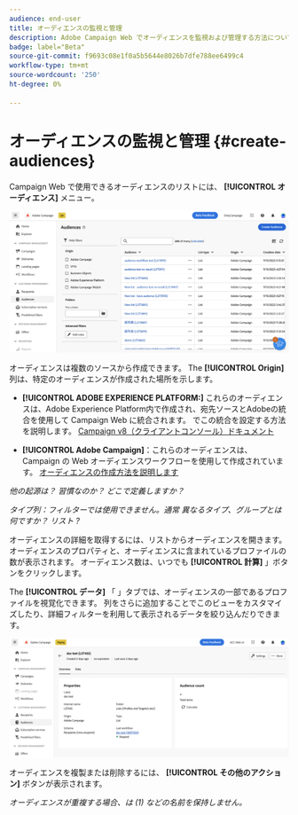 ```yaml
---
audience: end-user
title: オーディエンスの監視と管理
description: Adobe Campaign Web でオーディエンスを監視および管理する方法について説明します
badge: label="Beta"
source-git-commit: f9693c08e1f0a5b5644e8026b7dfe788ee6499c4
workflow-type: tm+mt
source-wordcount: '250'
ht-degree: 0%

---
```



# オーディエンスの監視と管理 {#create-audiences}

Campaign Web で使用できるオーディエンスのリストには、 **[!UICONTROL オーディエンス]** メニュー。

![](assets/audiences-list.png)

オーディエンスは複数のソースから作成できます。 The **[!UICONTROL Origin]** 列は、特定のオーディエンスが作成された場所を示します。

* **[!UICONTROL ADOBE EXPERIENCE PLATFORM:]** これらのオーディエンスは、Adobe Experience Platform内で作成され、宛先ソースとAdobeの統合を使用して Campaign Web に統合されます。 でこの統合を設定する方法を説明します。 [Campaign v8（クライアントコンソール）ドキュメント](https://experienceleague.adobe.com/docs/campaign/campaign-v8/connect/ac-aep/ac-aep.html)

* **[!UICONTROL Adobe Campaign]**：これらのオーディエンスは、Campaign の Web オーディエンスワークフローを使用して作成されています。 [オーディエンスの作成方法を説明します](create-audience.md)

*他の起源は？ 習慣なのか？ どこで定義しますか？*

*タイプ列：フィルターでは使用できません。通常 異なるタイプ、グループとは何ですか？ リスト ?*

オーディエンスの詳細を取得するには、リストからオーディエンスを開きます。 オーディエンスのプロパティと、オーディエンスに含まれているプロファイルの数が表示されます。 オーディエンス数は、いつでも **[!UICONTROL 計算]** 」ボタンをクリックします。

The **[!UICONTROL データ]** 「 」タブでは、オーディエンスの一部であるプロファイルを視覚化できます。 列をさらに追加することでこのビューをカスタマイズしたり、詳細フィルターを利用して表示されるデータを絞り込んだりできます。

![](assets/audiences-details.png)

オーディエンスを複製または削除するには、 **[!UICONTROL その他のアクション]** ボタンが表示されます。

*オーディエンスが重複する場合、は (1) などの名前を保持しません。*
